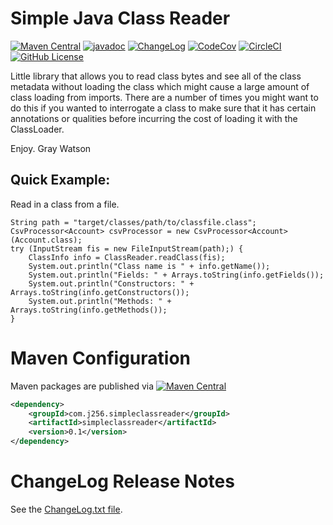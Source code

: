 Simple Java Class Reader
========================

[![Maven Central](https://maven-badges.herokuapp.com/maven-central/com.j256.simpleclassreader/simpleclassreader/badge.svg?style=flat-square)](https://mvnrepository.com/artifact/com.j256.simpleclassreader/simpleclassreader/latest)
[![javadoc](https://javadoc.io/badge2/com.j256.simpleclassreader/simpleclassreader/javadoc.svg)](https://javadoc.io/doc/com.j256.simpleclassreader/simpleclassreader)
[![ChangeLog](https://img.shields.io/github/v/release/j256/simpleclassreader?label=changelog&display_name=release)](https://github.com/j256/simpleclassreader/blob/master/src/main/javadoc/doc-files/changelog.txt)
[![CodeCov](https://img.shields.io/codecov/c/github/j256/simpleclassreader.svg)](https://codecov.io/github/j256/simpleclassreader/)
[![CircleCI](https://circleci.com/gh/j256/simpleclassreader.svg?style=shield)](https://circleci.com/gh/j256/simpleclassreader)
[![GitHub License](https://img.shields.io/github/license/j256/simpleclassreader)](https://github.com/j256/simpleclassreader/blob/master/LICENSE.txt)

Little library that allows you to read class bytes and see all of the class metadata without loading the class which
might cause a large amount of class loading from imports.  There are a number of times you might want to do this if
you wanted to interrogate a class to make sure that it has certain annotations or qualities before incurring the
cost of loading it with the ClassLoader.

Enjoy.  Gray Watson

## Quick Example:

Read in a class from a file.

	String path = "target/classes/path/to/classfile.class";
	CsvProcessor<Account> csvProcessor = new CsvProcessor<Account>(Account.class);
	try (InputStream fis = new FileInputStream(path);) {
		ClassInfo info = ClassReader.readClass(fis);
		System.out.println("Class name is " + info.getName());
		System.out.println("Fields: " + Arrays.toString(info.getFields());
		System.out.println("Constructors: " + Arrays.toString(info.getConstructors());
		System.out.println("Methods: " + Arrays.toString(info.getMethods());
	}

# Maven Configuration

Maven packages are published via [![Maven Central](https://maven-badges.herokuapp.com/maven-central/com.j256.simplecsv/simplecsv/badge.svg?style=flat-square)](https://maven-badges.herokuapp.com/maven-central/com.j256.simplecsv/simplecsv/)

``` xml
<dependency>
	<groupId>com.j256.simpleclassreader</groupId>
	<artifactId>simpleclassreader</artifactId>
	<version>0.1</version>
</dependency>
```

# ChangeLog Release Notes

See the [ChangeLog.txt file](src/main/javadoc/doc-files/changelog.txt).
